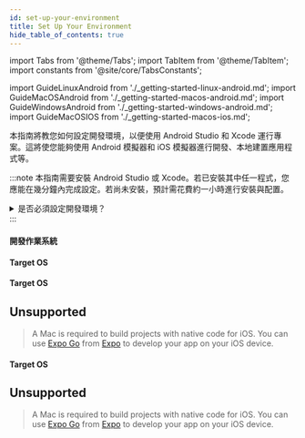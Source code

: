 ```yaml
---
id: set-up-your-environment
title: Set Up Your Environment
hide_table_of_contents: true
---
```


import Tabs from '@theme/Tabs';
import TabItem from '@theme/TabItem';
import constants from '@site/core/TabsConstants';

import GuideLinuxAndroid from './\_getting-started-linux-android.md';
import GuideMacOSAndroid from './\_getting-started-macos-android.md';
import GuideWindowsAndroid from './\_getting-started-windows-android.md';
import GuideMacOSIOS from './\_getting-started-macos-ios.md';

本指南將教您如何設定開發環境，以便使用 Android Studio 和 Xcode 運行專案。這將使您能夠使用 Android 模擬器和 iOS 模擬器進行開發、本地建置應用程式等。

:::note
本指南需要安裝 Android Studio 或 Xcode。若已安裝其中任一程式，您應能在幾分鐘內完成設定。若尚未安裝，預計需花費約一小時進行安裝與配置。

<details>
<summary>是否必須設定開發環境？</summary>

若您使用 [框架](/architecture/glossary#react-native-framework)，則無需設定開發環境。React Native 框架會自動為您建置原生應用程式，因此不需安裝 Android Studio 或 Xcode。

若因限制無法使用框架，或您想自行開發框架，則必須設定本地開發環境。完成環境設定後，請參閱 [無框架入門指南](getting-started-without-a-framework)。

</details>
:::

#### 開發作業系統

<Tabs groupId="os" queryString defaultValue={constants.defaultOs} values={constants.oses} className="pill-tabs">
<TabItem value="macos">

#### Target OS

<Tabs groupId="platform" queryString defaultValue={constants.defaultPlatform} values={constants.platforms} className="pill-tabs">
<TabItem value="android">

[//]: # 'macOS, Android'

<GuideMacOSAndroid/>

</TabItem>
<TabItem value="ios">

[//]: # 'macOS, iOS'

<GuideMacOSIOS/>

</TabItem>
</Tabs>

</TabItem>
<TabItem value="windows">

#### Target OS

<Tabs groupId="platform" queryString defaultValue={constants.defaultPlatform} values={constants.platforms} className="pill-tabs">
<TabItem value="android">

[//]: # 'Windows, Android'

<GuideWindowsAndroid/>

</TabItem>
<TabItem value="ios">

[//]: # 'Windows, iOS'

## Unsupported

> A Mac is required to build projects with native code for iOS. You can use [Expo Go](https://expo.dev/go) from [Expo](environment-setup#start-a-new-react-native-project-with-expo) to develop your app on your iOS device.

</TabItem>
</Tabs>

</TabItem>
<TabItem value="linux">

#### Target OS

<Tabs groupId="platform" queryString defaultValue={constants.defaultPlatform} values={constants.platforms} className="pill-tabs">
<TabItem value="android">

[//]: # 'Linux, Android'

<GuideLinuxAndroid/>

</TabItem>
<TabItem value="ios">

[//]: # 'Linux, iOS'

## Unsupported

> A Mac is required to build projects with native code for iOS. You can use [Expo Go](https://expo.dev/go) from [Expo](environment-setup#start-a-new-react-native-project-with-expo) to develop your app on your iOS device.

</TabItem>
</Tabs>

</TabItem>
</Tabs>
